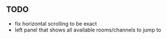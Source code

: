 ## TODO
- fix horizontal scrolling to be exact
- left panel that shows all available rooms/channels to jump to
